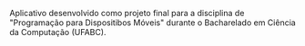 Aplicativo desenvolvido como projeto final para a disciplina de "Programação para Dispositibos Móveis" durante o Bacharelado em Ciência da Computação (UFABC).

